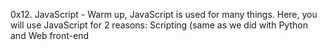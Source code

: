 0x12. JavaScript - Warm up, JavaScript is used for many things. Here, you will use JavaScript for 2 reasons: Scripting (same as we did with Python and Web front-end
